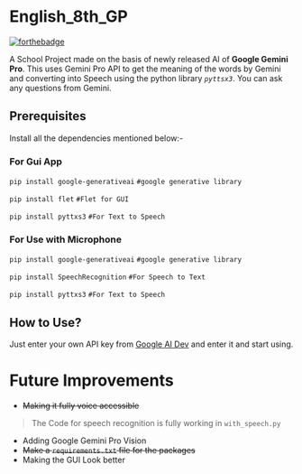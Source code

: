 # English_8th_GP
[![forthebadge](https://forthebadge.com/images/badges/ages-12.svg)](https://forthebadge.com)



A School Project made on the basis of newly released AI of **Google Gemini Pro**. This uses Gemini Pro API to get the meaning of the words by Gemini and converting into Speech using the python library
*`pyttsx3`*. You can ask any questions from Gemini.

  

## Prerequisites

Install all the dependencies mentioned below:-

  

### For Gui App

  `pip install google-generativeai` `#google generative library`
  
 `pip install flet` `#Flet for GUI`

 `pip install pyttxs3` `#For Text to Speech`

 
### For Use with Microphone

  `pip install google-generativeai` `#google generative library`
  
 `pip install SpeechRecognition` `#For Speech to Text`

 `pip install pyttxs3` `#For Text to Speech`

 

  
  

## How to Use?

Just enter your own API key from [Google AI Dev](https://ai.google.dev) and enter it and start using.

  

# Future Improvements

* ~~Making it fully voice accessible~~
> The Code for speech recognition is fully working in `with_speech.py`
* Adding Google Gemini Pro Vision
* ~~Make a `requirements.txt` file for the packages~~
* Making the GUI Look better
